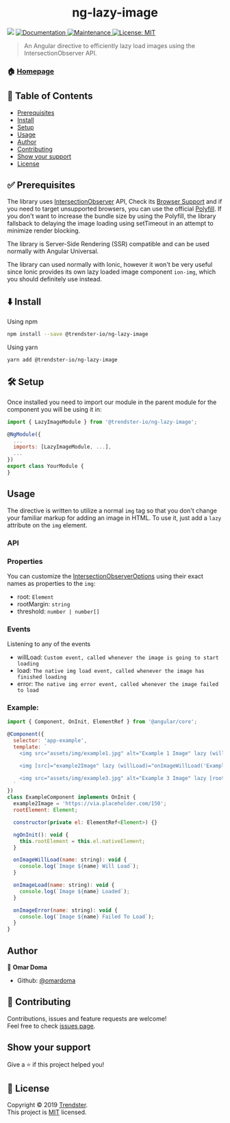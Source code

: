 <h1 align="center">ng-lazy-image</h1>
<p>
  <img src="https://img.shields.io/badge/version-1.0.3-blue.svg?cacheSeconds=2592000" />
  <a href="https://github.com/trendster-io/ng-lazy-image#readme">
    <img alt="Documentation" src="https://img.shields.io/badge/documentation-yes-brightgreen.svg" target="_blank" />
  </a>
  <a href="https://github.com/trendster-io/ng-lazy-image/graphs/commit-activity">
    <img alt="Maintenance" src="https://img.shields.io/badge/Maintained%3F-yes-green.svg" target="_blank" />
  </a>
  <a href="https://github.com/trendster-io/ng-lazy-image/blob/master/LICENSE">
    <img alt="License: MIT" src="https://img.shields.io/badge/License-MIT-yellow.svg" target="_blank" />
  </a>
</p>

> An Angular directive to efficiently lazy load images using the IntersectionObserver API.

### 🏠 [Homepage](https://github.com/trendster-io/ng-lazy-image)

## 📝 Table of Contents

- [Prerequisites](#prerequisites)
- [Install](#install)
- [Setup](#setup)
- [Usage](#usage)
- [Author](#author)
- [Contributing](#contributing)
- [Show your support](#support)
- [License](#license)

## ✅ Prerequisites <a name = "prerequisites"></a>

The library uses [IntersectionObserver](https://developer.mozilla.org/en-US/docs/Web/API/Intersection_Observer_API) API, Check its [Browser Support](https://caniuse.com/#feat=intersectionobserver) and if you need to target unsupported browsers, you can use the official [Polyfill](https://github.com/w3c/IntersectionObserver/tree/master/polyfill). If you don't want to increase the bundle size by using the Polyfill, the library fallsback to delaying the image loading using setTimeout in an attempt to minimize render blocking.

The library is Server-Side Rendering (SSR) compatible and can be used normally with Angular Universal.

The library can used normally with Ionic, however it won't be very useful since Ionic provides its own lazy loaded image component `ion-img`, which you should definitely use instead.

## ⬇️ Install <a name = "install"></a>

Using npm

```sh
npm install --save @trendster-io/ng-lazy-image
```

Using yarn

```sh
yarn add @trendster-io/ng-lazy-image
```

## 🛠 Setup <a name = "setup"></a>

Once installed you need to import our module in the parent module for the component you will be using it in:

```js
import { LazyImageModule } from '@trendster-io/ng-lazy-image';

@NgModule({
  ...
  imports: [LazyImageModule, ...],
  ...
})
export class YourModule {
}
```

## Usage <a name = "usage"></a>

The directive is written to utilize a normal `img` tag so that you don't change your familiar markup for adding an image in HTML. To use it, just add a `lazy` attribute on the `img` element.

### API

### Properties

You can customize the [IntersectionObserverOptions](https://developer.mozilla.org/en-US/docs/Web/API/IntersectionObserver#Properties) using their exact names as properties to the `img`:

- root: `Element`
- rootMargin: `string`
- threshold: `number | number[]`

### Events

Listening to any of the events

- willLoad: `Custom event, called whenever the image is going to start loading`
- load: `The native img load event, called whenever the image has finished loading`
- error: `The native img error event, called whenever the image failed to load`

### Example:

```javascript
import { Component, OnInit, ElementRef } from '@angular/core';

@Component({
  selector: 'app-example',
  template: `
    <img src="assets/img/example1.jpg" alt="Example 1 Image" lazy (willLoad)="onImageWillLoad('Example 1)" (load)="onImageLoad('Example 1')" (error)="onImageError('Example 1')" />

    <img [src]="example2Image" lazy (willLoad)="onImageWillLoad('Example 2')" (load)="onImageLoad('Example 2')" (error)="onImageError('Example 2')" />

    <img src="assets/img/example3.jpg" alt="Example 3 Image" lazy [root]="rootElement" rootMargin="20px 10px 20px 10px" [threshold]="0.4" />
  `
})
class ExampleComponent implements OnInit {
  example2Image = 'https://via.placeholder.com/150';
  rootElement: Element;

  constructor(private el: ElementRef<Element>) {}

  ngOnInit(): void {
    this.rootElement = this.el.nativeElement;
  }

  onImageWillLoad(name: string): void {
    console.log(`Image ${name} Will Load`);
  }

  onImageLoad(name: string): void {
    console.log(`Image ${name} Loaded`);
  }

  onImageError(name: string): void {
    console.log(`Image ${name} Failed To Load`);
  }
}
```

## Author <a name = "author"></a>

👤 **Omar Doma**

- Github: [@omardoma](https://github.com/omardoma)

## 🤝 Contributing <a name = "contributing"></a>

Contributions, issues and feature requests are welcome!<br />Feel free to check [issues page](https://github.com/trendster-io/ng-lazy-image/issues).

## Show your support <a name = "support"></a>

Give a ⭐️ if this project helped you!

## 📝 License <a name = "license"></a>

Copyright © 2019 [Trendster](https://github.com/trendster-io).<br />
This project is [MIT](https://github.com/trendster-io/ng-lazy-image/blob/master/LICENSE) licensed.
